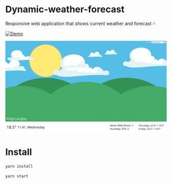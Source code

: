 # Dynamic-weather-forecast

Responsive web application that shows current weather and forecast 💦

[![Demo](https://i.imgur.com/xHgFi3A.png)](https://mantasmikal.github.io/flamingo/)

![Flamingo](/src/assets/demo.png)

# Install

```yarn install```

```yarn start```